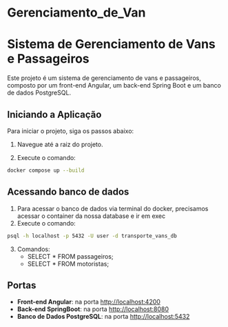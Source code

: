 # Gerenciamento_de_Van
# Sistema de Gerenciamento de Vans e Passageiros

Este projeto é um sistema de gerenciamento de vans e passageiros, composto por um front-end Angular, um back-end Spring Boot e um banco de dados PostgreSQL.


## Iniciando a Aplicação

Para iniciar o projeto, siga os passos abaixo:

1. Navegue até a raiz do projeto.

2. Execute o comando:
```sh
docker compose up --build
```

## Acessando banco de dados
1. Para acessar o banco de dados via terminal do docker, precisamos acessar o container da nossa database e ir em exec
2. Execute o comando:
```sh
psql -h localhost -p 5432 -U user -d transporte_vans_db
```
3. Comandos:
   - SELECT * FROM passageiros;
   - SELECT * FROM motoristas;


## Portas

- **Front-end Angular**: na porta [http://localhost:4200](http://localhost:4200)
- **Back-end SpringBoot**: na porta [http://localhost:8080](http://localhost:8080)
- **Banco de Dados PostgreSQL**: na porta [http://localhost:5432](http://localhost:5432)


